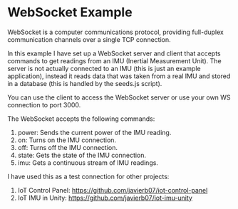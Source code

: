 # WebSocket Example

WebSocket is a computer communications protocol, providing full-duplex communication channels over a single TCP connection.

In this example I have set up a WebSocket server and client that accepts commands to get readings from an IMU (Inertial Measurement Unit). The server is not actually connected to an IMU (this is just an example application), instead it reads data that was taken from a real IMU and stored in a database (this is handled by the seeds.js script).

You can use the client to access the WebSocket server or use your own WS connection to port 3000.

The WebSocket accepts the following commands:

1) power: Sends the current power of the IMU reading.
2) on: Turns on the IMU connection.
3) off: Turns off the IMU connection.
4) state: Gets the state of the IMU connection.
5) imu: Gets a continuous stream of IMU readings.

I have used this as a test connection for other projects:

1) IoT Control Panel: https://github.com/javierb07/iot-control-panel
2) IoT IMU in Unity: https://github.com/javierb07/iot-imu-unity
